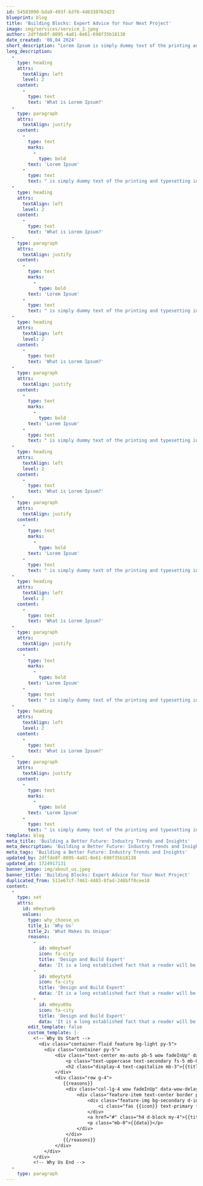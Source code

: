 ```yaml
---
id: 54583890-bda9-493f-b3f6-4d6330763d23
blueprint: blog
title: 'Building Blocks: Expert Advice for Your Next Project'
image: img/services/service_3.jpeg
author: 2dffde8f-8095-4a81-8e61-698f35b18138
date_created: '08,04 2024'
short_description: "Lorem Ipsum is simply dummy text of the printing and typesetting industry. Lorem Ipsum has been the industry's standard dummy text ever since the 1500s, when an unknown printer took a galley of type and scrambled it to make a type specimen book"
long_description:
  -
    type: heading
    attrs:
      textAlign: left
      level: 2
    content:
      -
        type: text
        text: 'What is Lorem Ipsum?'
  -
    type: paragraph
    attrs:
      textAlign: justify
    content:
      -
        type: text
        marks:
          -
            type: bold
        text: 'Lorem Ipsum'
      -
        type: text
        text: " is simply dummy text of the printing and typesetting industry. Lorem Ipsum has been the industry's standard dummy text ever since the 1500s, when an unknown printer took a galley of type and scrambled it to make a type specimen book. It has survived not only five centuries, but also the leap into electronic typesetting, remaining essentially unchanged. It was popularised in the 1960s with the release of Letraset sheets containing Lorem Ipsum passages, and more recently with desktop publishing software like Aldus PageMaker including versions of Lorem Ipsum."
  -
    type: heading
    attrs:
      textAlign: left
      level: 2
    content:
      -
        type: text
        text: 'What is Lorem Ipsum?'
  -
    type: paragraph
    attrs:
      textAlign: justify
    content:
      -
        type: text
        marks:
          -
            type: bold
        text: 'Lorem Ipsum'
      -
        type: text
        text: " is simply dummy text of the printing and typesetting industry. Lorem Ipsum has been the industry's standard dummy text ever since the 1500s, when an unknown printer took a galley of type and scrambled it to make a type specimen book. It has survived not only five centuries, but also the leap into electronic typesetting, remaining essentially unchanged. It was popularised in the 1960s with the release of Letraset sheets containing Lorem Ipsum passages, and more recently with desktop publishing software like Aldus PageMaker including versions of Lorem Ipsum."
  -
    type: heading
    attrs:
      textAlign: left
      level: 2
    content:
      -
        type: text
        text: 'What is Lorem Ipsum?'
  -
    type: paragraph
    attrs:
      textAlign: justify
    content:
      -
        type: text
        marks:
          -
            type: bold
        text: 'Lorem Ipsum'
      -
        type: text
        text: " is simply dummy text of the printing and typesetting industry. Lorem Ipsum has been the industry's standard dummy text ever since the 1500s, when an unknown printer took a galley of type and scrambled it to make a type specimen book. It has survived not only five centuries, but also the leap into electronic typesetting, remaining essentially unchanged. It was popularised in the 1960s with the release of Letraset sheets containing Lorem Ipsum passages, and more recently with desktop publishing software like Aldus PageMaker including versions of Lorem Ipsum."
  -
    type: heading
    attrs:
      textAlign: left
      level: 2
    content:
      -
        type: text
        text: 'What is Lorem Ipsum?'
  -
    type: paragraph
    attrs:
      textAlign: justify
    content:
      -
        type: text
        marks:
          -
            type: bold
        text: 'Lorem Ipsum'
      -
        type: text
        text: " is simply dummy text of the printing and typesetting industry. Lorem Ipsum has been the industry's standard dummy text ever since the 1500s, when an unknown printer took a galley of type and scrambled it to make a type specimen book. It has survived not only five centuries, but also the leap into electronic typesetting, remaining essentially unchanged. It was popularised in the 1960s with the release of Letraset sheets containing Lorem Ipsum passages, and more recently with desktop publishing software like Aldus PageMaker including versions of Lorem Ipsum."
  -
    type: heading
    attrs:
      textAlign: left
      level: 2
    content:
      -
        type: text
        text: 'What is Lorem Ipsum?'
  -
    type: paragraph
    attrs:
      textAlign: justify
    content:
      -
        type: text
        marks:
          -
            type: bold
        text: 'Lorem Ipsum'
      -
        type: text
        text: " is simply dummy text of the printing and typesetting industry. Lorem Ipsum has been the industry's standard dummy text ever since the 1500s, when an unknown printer took a galley of type and scrambled it to make a type specimen book. It has survived not only five centuries, but also the leap into electronic typesetting, remaining essentially unchanged. It was popularised in the 1960s with the release of Letraset sheets containing Lorem Ipsum passages, and more recently with desktop publishing software like Aldus PageMaker including versions of Lorem Ipsum."
  -
    type: heading
    attrs:
      textAlign: left
      level: 2
    content:
      -
        type: text
        text: 'What is Lorem Ipsum?'
  -
    type: paragraph
    attrs:
      textAlign: justify
    content:
      -
        type: text
        marks:
          -
            type: bold
        text: 'Lorem Ipsum'
      -
        type: text
        text: " is simply dummy text of the printing and typesetting industry. Lorem Ipsum has been the industry's standard dummy text ever since the 1500s, when an unknown printer took a galley of type and scrambled it to make a type specimen book. It has survived not only five centuries, but also the leap into electronic typesetting, remaining essentially unchanged. It was popularised in the 1960s with the release of Letraset sheets containing Lorem Ipsum passages, and more recently with desktop publishing software like Aldus PageMaker including versions of Lorem Ipsum."
template: blog
meta_title: 'Building a Better Future: Industry Trends and Insights'
meta_description: 'Building a Better Future: Industry Trends and Insights'
meta_tags: 'Building a Better Future: Industry Trends and Insights'
updated_by: 2dffde8f-8095-4a81-8e61-698f35b18138
updated_at: 1724917131
banner_image: img/about_us.jpeg
banner_title: 'Building Blocks: Expert Advice for Your Next Project'
duplicated_from: 511e67cf-7461-4403-8fad-248bff0cee18
content:
  -
    type: set
    attrs:
      id: m0eytunb
      values:
        type: why_choose_us
        title_1: 'Why Us'
        title_2: 'What Makes Us Unique'
        reasons:
          -
            id: m0eytwmf
            icon: fa-city
            title: 'Design and Build Expert'
            data: 'It is a long established fact that a reader will be distracted by the readable content of a page when looking at its layout. The point of using Lorem Ipsum is that it has a more-or-less normal distribution of letters'
          -
            id: m0eytyt6
            icon: fa-city
            title: 'Design and Build Expert'
            data: 'It is a long established fact that a reader will be distracted by the readable content of a page when looking at its layout. The point of using Lorem Ipsum is that it has a more-or-less normal distribution of letters'
          -
            id: m0eyu09a
            icon: fa-city
            title: 'Design and Build Expert'
            data: 'It is a long established fact that a reader will be distracted by the readable content of a page when looking at its layout. The point of using Lorem Ipsum is that it has a more-or-less normal distribution of letters'
        edit_template: false
        custom_template: |-
          <!-- Why Us Start -->
            <div class="container-fluid feature bg-light py-5">
              <div class="container py-5">
                  <div class="text-center mx-auto pb-5 wow fadeInUp" data-wow-delay="0.2s" style="max-width: 800px;">
                      <p class="text-uppercase text-secondary fs-5 mb-0">{{title_1}}</p>
                      <h2 class="display-4 text-capitalize mb-3">{{title_2}}</h2>
                  </div>
                  <div class="row g-4">
                     {{reasons}}
                      <div class="col-lg-4 wow fadeInUp" data-wow-delay="0.2s">
                          <div class="feature-item text-center border p-5">
                              <div class="feature-img bg-secondary d-inline-flex p-4">
                                  <i class="fas {{icon}} text-primary fa-5x"></i>
                              </div>
                              <a href="#" class="h4 d-block my-4">{{title}}</a>
                              <p class="mb-0">{{data}}</p>
                          </div>
                      </div>
                     {{/reasons}}
                  </div>
              </div>
          </div>
          <!-- Why Us End -->
  -
    type: paragraph
---
```

